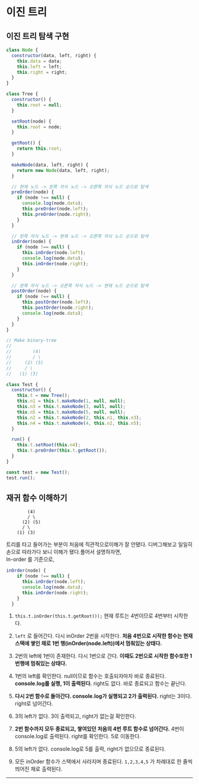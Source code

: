 # 이진 트리

## 이진 트리 탐색 구현

```JavaScript
class Node {
  constructor(data, left, right) {
    this.data = data;
    this.left = left;
    this.right = right;
  }
}

class Tree {
  constructor() {
    this.root = null;
  }

  setRoot(node) {
    this.root = node;
  }

  getRoot() {
    return this.root;
  }

  makeNode(data, left, right) {
    return new Node(data, left, right);
  }

  // 현재 노드 -> 왼쪽 자식 노드 -> 오른쪽 자식 노드 순으로 탐색
  preOrder(node) {
    if (node !== null) {
      console.log(node.data);
      this.preOrder(node.left);
      this.preOrder(node.right);
    }
  }

  // 왼쪽 자식 노드 -> 현재 노드 -> 오른쪽 자식 노드 순으로 탐색
  inOrder(node) {
    if (node !== null) {
      this.inOrder(node.left);
      console.log(node.data);
      this.inOrder(node.right);
    }
  }

  // 왼쪽 자식 노드 -> 오른쪽 자식 노드 -> 현재 노드 순으로 탐색
  postOrder(node) {
    if (node !== null) {
      this.postOrder(node.left);
      this.postOrder(node.right);
      console.log(node.data);
    }
  }
}

// Make binary-tree
//
//        (4)
//        / \
//     (2) (5)
//     / \
//   (1) (3)

class Test {
  constructor() {
    this.t = new Tree();
    this.n1 = this.t.makeNode(1, null, null);
    this.n3 = this.t.makeNode(3, null, null);
    this.n5 = this.t.makeNode(5, null, null);
    this.n2 = this.t.makeNode(2, this.n1, this.n3);
    this.n4 = this.t.makeNode(4, this.n2, this.n5);
  }

  run() {
    this.t.setRoot(this.n4);
    this.t.preOrder(this.t.getRoot());
  }
}

const test = new Test();
test.run();
```

## 재귀 함수 이해하기

```
        (4)
        / \
      (2) (5)
      / \
    (1) (3)
```

트리를 타고 들어가는 부분이 처음에 직관적으로이해가 잘 안됐다. 디버그해보고 일일히 손으로 따라가다 보니 이해가 됐다.풀어서 설명하자면,  
In-order 를 기준으로,

```JavaScript
inOrder(node) {
    if (node !== null) {
      this.inOrder(node.left);
      console.log(node.data);
      this.inOrder(node.right);
    }
  }
```

1. `this.t.inOrder(this.t.getRoot());` 현재 루트는 4번이므로 4번부터 시작한다.

2. `left` 로 들어간다. 다시 inOrder 2번을 시작한다. **처음 4번으로 시작한 함수는 현재 스택에 쌓인 채로 1번 행(inOrder(node.left))에서 멈춰있는 상태다.**

3. 2번의 left에 1번이 존재한다. 다시 1번으로 간다. **이때도 2번으로 시작한 함수또한 1번행에 멈춰있는 상태다.**

4. 1번의 left를 확인한다. null이므로 함수는 호출되자마자 바로 종료된다. **console.log를 실행, 1이 출력된다.** right도 없다. 바로 종료되고 함수는 끝난다.

5. **다시 2번 함수로 돌아간다. console.log가 실행되고 2가 출력된다.** right는 3이다. right로 넘어간다.

6. 3의 left가 없다. 3이 출력되고, right가 없는걸 확인한다.

7. **2번 함수까지 모두 종료되고, 쌓여있던 처음의 4번 루트 함수로 넘어간다.** 4번이 console.log로 출력된다. right를 확인한다. 5로 이동한다.

8. 5의 left가 없다. console.log로 5를 출력, right가 없으므로 종료된다.

9. 모든 inOrder 함수가 스택에서 사라지며 종료된다. `1,2,3,4,5` 가 차례대로 한 줄씩 띄어진 채로 출력된다.

---

